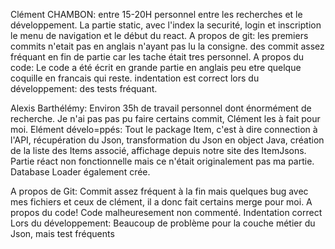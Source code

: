 

Clément CHAMBON:
entre 15-20H personnel entre les recherches et le développement.
La partie static, avec l'index la securité, login et inscription le menu de navigation et le début du react.
A propos de git: 
  les premiers commits n'etait pas en anglais n'ayant pas lu la consigne.
  des commit assez fréquant en fin de partie car les tache était tres personnel.
A propos du code:
  Le code a été écrit en grande partie en anglais peu etre quelque coquille en francais qui reste.
  indentation est correct
lors du développement:
  des tests fréquant.


Alexis Barthélémy:
Environ 35h de travail personnel dont énormément de recherche. Je n'ai pas pas pu faire certains commit, Clément les à fait pour moi. 
Elément dévelo=ppés: Tout le package Item, c'est à dire connection à l'API, récupération du Json, transformation du Json en object Java, création de la liste des Items associé, affichage depuis notre site des ItemJsons. Partie réact non fonctionnelle mais ce n'était originalement pas ma partie. Database Loader également crée.

A propos de Git:
Commit assez fréquent à la fin mais quelques bug avec mes fichiers et ceux de clément, il a donc fait certains merge pour moi.
A propos du code!
Code malheuresement non commenté.
Indentation correct
Lors du développement:
Beaucoup de problème pour la couche métier du Json, mais test fréquents

